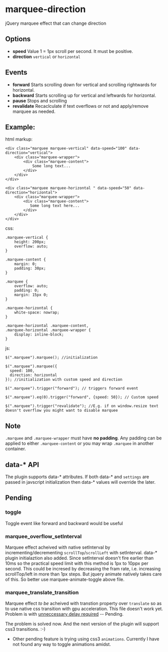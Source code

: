 # marquee-direction
jQuery marquee effect that can change direction

## Options  
 - **speed** Value 1 = 1px scroll per second. It must be positive.
 - **direction** `vertical` or `horizontal`  
 
## Events  
 - **forward**  Starts scrolling down for vertical and scrolling rightwards for horizontal.  
 - **backward** Starts scrolling up for vertical and leftwards for horizontal.  
 - **pause** Stops and scrolling   
 - **revalidate** Recaclculate if text overflows or not and apply/remove marquee as needed. 
 
 
 ## Example:  
 
 html markup:  
 
    <div class="marquee marquee-vertical" data-speed="100" data-direction="vertical">
        <div class="marquee-wrapper">
            <div class="marquee-content">
                Some long text...
            </div>
        </div>
    </div>
    
    <div class="marquee marquee-horizontal " data-speed="50" data-direction="horizontal">       
        <div class="marquee-wrapper">
            <div class="marquee-content">
               Some long text here...
            </div>            
        </div>
    </div>

css:  

    .marquee-vertical {
        height: 200px;
        overflow: auto;
    }
    
    .marquee-content {
        margin: 0;
        padding: 30px;
    }
    
    .marquee {
        overflow: auto;
       	padding: 0;
        margin: 15px 0;
    }

    .marquee-horizontal {
    	white-space: nowrap;
    }
    
    .marquee-horizontal .marquee-content,
    .marquee-horizontal .marquee-wrapper {
        display: inline-block;
    }

js:  

    $(".marquee").marquee(); //initialization  

    $(".marquee").marquee({
      speed: 100,  
      direction: horizontal
    }); //initialization with custom speed and direction

    $(".marquee").trigger("forward"); // triggers forward event  

    $(".marquee").eq(0).trigger("forward", {speed: 50}); // Custom speed  

    $(".marquee").trigger("revalidate"); //E.g. if on window.resize text doesn't overflow you might want to disable marquee 

## Note  

`.marquee` and `.marquee-wrapper` must have **no padding**. Any padding can be applied to either `.marquee-content` or you may wrap `.marquee` in another container.

## data-\* API  

The plugin supports data-\* attributes. If both data-\* and `settings` are passed in javscript initialization then data-\* values will override the later.





## Pending

### toggle  
Toggle event like forward and backward would be useful

### marquee_overflow_setInterval  
Marquee effect acheived with native setInterval by incrementing/decrementing `scrollTop`/`scrollLeft` with setInterval. data-\* plugin initialaztion also added. Since setInterval doesn't fire earlier than 10ms so the practical speed limit with this method is 1px to 10ppx per second. This could be incresed by decreasing the fram rate, i.e. increasing scrollTop/left in more than 1px steps. But jquery animate natively takes care of this. So better use marquee-animate-toggle above file.


### marquee_translate_transition 
Marquee effect _to be_ acheived with transtion property over `translate` so as to use native css transition with gpu acceleration. This file doesn't work yet. Problem is with [unneccessary delay required](http://stackoverflow.com/q/42930773/3429430) -- Pending.  

The problem is solved now. And the next version of the plugin will support css3 transitions. :-)

- Other pending feature is trying using css3 `animations`. Currently I have not found any way to toggle animations amidst. 


